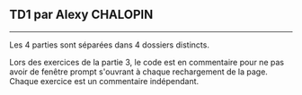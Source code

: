## TD1 par Alexy CHALOPIN   

***********

Les 4 parties sont séparées dans 4 dossiers distincts. 

Lors des exercices de la partie 3, le code est en commentaire pour ne pas avoir de fenêtre prompt s'ouvrant à chaque rechargement de la page.
Chaque exercice est un commentaire indépendant.

